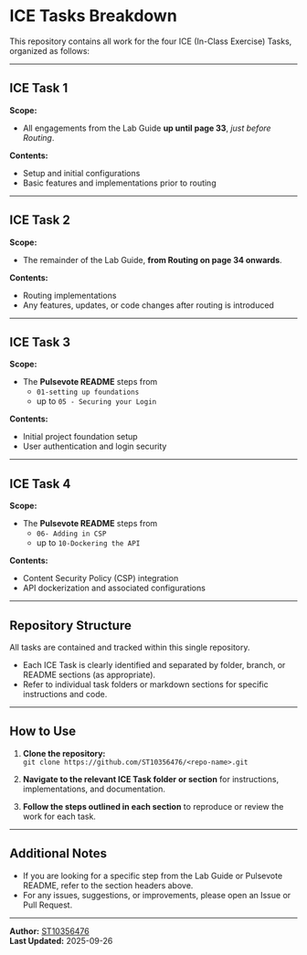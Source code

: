 # ICE Tasks Breakdown

This repository contains all work for the four ICE (In-Class Exercise) Tasks, organized as follows:

---

## ICE Task 1

**Scope:**  
- All engagements from the Lab Guide **up until page 33**, _just before Routing_.

**Contents:**  
- Setup and initial configurations
- Basic features and implementations prior to routing

---

## ICE Task 2

**Scope:**  
- The remainder of the Lab Guide, **from Routing on page 34 onwards**.

**Contents:**  
- Routing implementations
- Any features, updates, or code changes after routing is introduced

---

## ICE Task 3

**Scope:**  
- The **Pulsevote README** steps from  
  - `01-setting up foundations`  
  - up to `05 - Securing your Login`

**Contents:**  
- Initial project foundation setup
- User authentication and login security

---

## ICE Task 4

**Scope:**  
- The **Pulsevote README** steps from  
  - `06- Adding in CSP`  
  - up to `10-Dockering the API`

**Contents:**  
- Content Security Policy (CSP) integration
- API dockerization and associated configurations

---

## Repository Structure

All tasks are contained and tracked within this single repository.
- Each ICE Task is clearly identified and separated by folder, branch, or README sections (as appropriate).
- Refer to individual task folders or markdown sections for specific instructions and code.

---

## How to Use

1. **Clone the repository:**  
   `git clone https://github.com/ST10356476/<repo-name>.git`

2. **Navigate to the relevant ICE Task folder or section** for instructions, implementations, and documentation.

3. **Follow the steps outlined in each section** to reproduce or review the work for each task.

---

## Additional Notes

- If you are looking for a specific step from the Lab Guide or Pulsevote README, refer to the section headers above.
- For any issues, suggestions, or improvements, please open an Issue or Pull Request.

---

**Author:** [ST10356476](https://github.com/ST10356476)  
**Last Updated:** 2025-09-26

